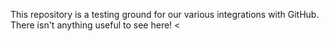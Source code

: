 This repository is a testing ground for our various integrations with GitHub. There isn't anything useful to see here!
<
